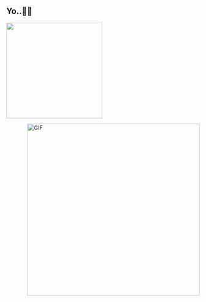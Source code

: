 <h2>
  <span>Yo..🤘🏼<span> 

</h2>
    <p algin="left">
           <img src="https://skillicons.dev/icons?i=git,kubernetes,docker,c,vim" width="250"/>
    </p>
<img align="right" alt="GIF" src="https://media.tenor.com/wyi8Ow2YP6UAAAAd/maja-aaya.gif" width=450 />
